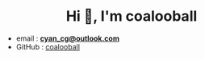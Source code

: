 <h1 align="center">Hi 👋, I'm coalooball</h1>

- email : **cyan_cg@outlook.com**
- GitHub : [coalooball](https://github.com/coalooball)
